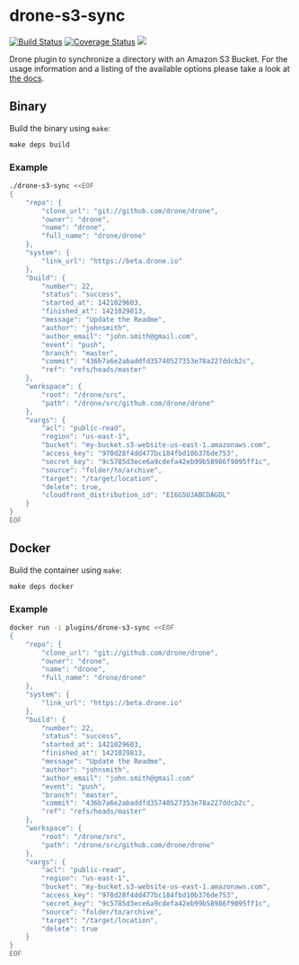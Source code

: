 # drone-s3-sync

[![Build Status](http://beta.drone.io/api/badges/drone-plugins/drone-s3-sync/status.svg)](http://beta.drone.io/drone-plugins/drone-s3-sync)
[![Coverage Status](https://aircover.co/badges/drone-plugins/drone-s3-sync/coverage.svg)](https://aircover.co/drone-plugins/drone-s3-sync)
[![](https://badge.imagelayers.io/plugins/drone-s3-sync:latest.svg)](https://imagelayers.io/?images=plugins/drone-s3-sync:latest 'Get your own badge on imagelayers.io')

Drone plugin to synchronize a directory with an Amazon S3 Bucket. For the usage information and a listing of the available options please take a look at [the docs](DOCS.md).

## Binary

Build the binary using `make`:

```
make deps build
```

### Example

```sh
./drone-s3-sync <<EOF
{
    "repo": {
        "clone_url": "git://github.com/drone/drone",
        "owner": "drone",
        "name": "drone",
        "full_name": "drone/drone"
    },
    "system": {
        "link_url": "https://beta.drone.io"
    },
    "build": {
        "number": 22,
        "status": "success",
        "started_at": 1421029603,
        "finished_at": 1421029813,
        "message": "Update the Readme",
        "author": "johnsmith",
        "author_email": "john.smith@gmail.com",
        "event": "push",
        "branch": "master",
        "commit": "436b7a6e2abaddfd35740527353e78a227ddcb2c",
        "ref": "refs/heads/master"
    },
    "workspace": {
        "root": "/drone/src",
        "path": "/drone/src/github.com/drone/drone"
    },
    "vargs": {
        "acl": "public-read",
        "region": "us-east-1",
        "bucket": "my-bucket.s3-website-us-east-1.amazonaws.com",
        "access_key": "970d28f4dd477bc184fbd10b376de753",
        "secret_key": "9c5785d3ece6a9cdefa42eb99b58986f9095ff1c",
        "source": "folder/to/archive",
        "target": "/target/location",
        "delete": true,
        "cloudfront_distribution_id": "E16G5UJABCDAGDL"
    }
}
EOF
```

## Docker

Build the container using `make`:

```
make deps docker
```

### Example

```sh
docker run -i plugins/drone-s3-sync <<EOF
{
    "repo": {
        "clone_url": "git://github.com/drone/drone",
        "owner": "drone",
        "name": "drone",
        "full_name": "drone/drone"
    },
    "system": {
        "link_url": "https://beta.drone.io"
    },
    "build": {
        "number": 22,
        "status": "success",
        "started_at": 1421029603,
        "finished_at": 1421029813,
        "message": "Update the Readme",
        "author": "johnsmith",
        "author_email": "john.smith@gmail.com"
        "event": "push",
        "branch": "master",
        "commit": "436b7a6e2abaddfd35740527353e78a227ddcb2c",
        "ref": "refs/heads/master"
    },
    "workspace": {
        "root": "/drone/src",
        "path": "/drone/src/github.com/drone/drone"
    },
    "vargs": {
        "acl": "public-read",
        "region": "us-east-1",
        "bucket": "my-bucket.s3-website-us-east-1.amazonaws.com",
        "access_key": "970d28f4dd477bc184fbd10b376de753",
        "secret_key": "9c5785d3ece6a9cdefa42eb99b58986f9095ff1c",
        "source": "folder/to/archive",
        "target": "/target/location",
        "delete": true
    }
}
EOF
```
